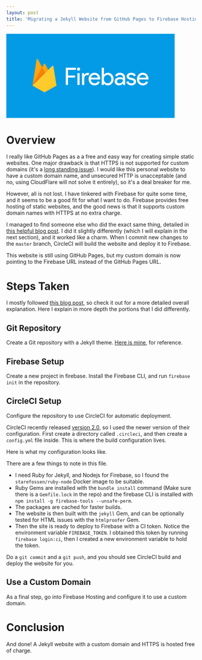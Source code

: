 ```yaml
---
layout: post
title: 'Migrating a Jekyll Website from GitHub Pages to Firebase Hosting'
---
```


<img src="/public/img/firebase.png" alt="Firebase Logo">

# Overview

I really like GitHub Pages as a a free and easy way for creating simple static websites. One major drawback is that HTTPS is not supported for custom domains (it's a [long standing issue](https://github.com/isaacs/github/issues/156)). I would like this personal website to have a custom domain name, and unsecured HTTP is unacceptable (and no, using CloudFlare will not solve it entirely), so it's a deal breaker for me.

However, all is not lost. I have tinkered with Firebase for quite some time, and it seems to be a good fit for what I want to do. Firebase provides free hosting of static websites, and the good news is that it supports custom domain names with HTTPS at no extra charge.

I managed to find someone else who did the exact same thing, detailed in [this helpful blog post](https://chris.banes.me/2017/06/02/jekyll-firebase/). I did it slightly differently (which I will explain in the next section), and it worked like a charm. When I commit new changes to the `master` branch, CircleCI will build the website and deploy it to Firebase.

This website is still using GitHub Pages, but my custom domain is now pointing to the Firebase URL instead of the GitHub Pages URL.

# Steps Taken

I mostly followed [this blog post](https://chris.banes.me/2017/06/02/jekyll-firebase/), so check it out for a more detailed overall explanation. Here I explain in more depth the portions that I did differently.

## Git Repository

Create a Git repository with a Jekyll theme. [Here is mine](https://github.om/Hyperparticle/hyperparticle.github.io), for reference.

## Firebase Setup

Create a new project in firebase. Install the Firebase CLI, and run `firebase init` in the repository.

## CircleCI Setup

Configure the repository to use CircleCI for automatic deployment.

CircleCI recently released [version 2.0](https://circleci.com/docs/2.0/), so I used the newer version of their configuration. First create a directory called `.circleci`, and then create a `config.yml` file inside. This is where the build configuration lives.

Here is what my configuration looks like.

<script src="https://gist.github.com/Hyperparticle/56c64d44170f8db648282a2177db67cc.js"></script>

There are a few things to note in this file.

- I need Ruby for Jekyll, and Nodejs for Firebase, so I found the `starefossen/ruby-node` Docker image to be suitable. 
- Ruby Gems are installed with the `bundle install` command (Make sure there is a `Gemfile.lock` in the repo) and the firebase CLI is installed with `npm install -g firebase-tools --unsafe-perm`.
- The packages are cached for faster builds.
- The website is then built with the `jekyll` Gem, and can be optionally tested for HTML issues with the `htmlproofer` Gem.
- Then the site is ready to deploy to Firebase with a CI token. Notice the environment variable `FIREBASE_TOKEN`. I obtained this token by running `firebase login:ci`, then I created a new environment variable to hold the token.

Do a `git commit` and a `git push`, and you should see CircleCI build and deploy the website for you.

## Use a Custom Domain

As a final step, go into Firebase Hosting and configure it to use a custom domain.

# Conclusion

And done! A Jekyll website with a custom domain and HTTPS is hosted free of charge.
